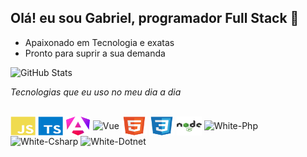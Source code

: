 ## Olá! eu sou Gabriel, programador Full Stack 👋

- Apaixonado em Tecnologia e exatas
- Pronto para suprir a sua demanda


![GitHub Stats](https://github-readme-stats.vercel.app/api?username=Whit3Guy&theme=transparent&bg_color=001&border_color=31A9DC&show_icons=true&icon_color=3FA3DC&title_color=C2D5F&text_color=FFF)

*Tecnologias que eu uso no meu dia a dia*


<div style="display: inline_block"><br>
  <img align="center" alt="white-Js" height="30" width="40" src="https://raw.githubusercontent.com/devicons/devicon/master/icons/javascript/javascript-plain.svg">
  <img align="center" alt="white-Ts" height="30" width="40" src="https://raw.githubusercontent.com/devicons/devicon/master/icons/typescript/typescript-plain.svg">
  <img align="center" alt="White-Angular" height="30" width="40" src="https://raw.githubusercontent.com/devicons/devicon/master/icons/angular/angular-original.svg">
  <img align="center" alt="Vue" height="30" width="40" src="https://raw.githubusercontent.com/devicons/devicon/master/icons/vue/vue-original.svg">
  <img align="center" alt="white-HTML" height="30" width="40" src="https://raw.githubusercontent.com/devicons/devicon/master/icons/html5/html5-original.svg">
  <img align="center" alt="white-CSS" height="30" width="40" src="https://raw.githubusercontent.com/devicons/devicon/master/icons/css3/css3-original.svg">
  <img align="center" alt="White-Node" height="30" width="40" src="https://raw.githubusercontent.com/devicons/devicon/master/icons/nodejs/nodejs-original-wordmark.svg">
  <img align="center" alt="White-Php" height="30" width="40" src="https://raw.githubusercontent.com/devicons/devicon/master/icons/php/php-original-wordmark.svg">
  <img align="center" alt="White-Csharp" height="30" width="40" src="https://raw.githubusercontent.com/devicons/devicon/master/icons/csharp/csharp-original-wordmark.svg">
  <img align="center" alt="White-Dotnet" height="30" width="40" src="https://raw.githubusercontent.com/devicons/devicon/master/icons/dotnet/dotnet-original-wordmark.svg">
  
</div>
